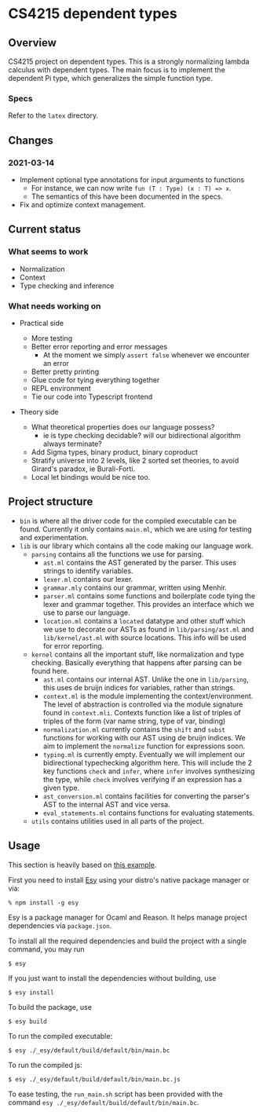 # CS4215 dependent types
## Overview
CS4215 project on dependent types.
This is a strongly normalizing lambda calculus with dependent types.
The main focus is to implement the dependent Pi type, which generalizes the
simple function type.

### Specs
Refer to the `latex` directory.

## Changes
### 2021-03-14
- Implement optional type annotations for input arguments to functions
  - For instance, we can now write `fun (T : Type) (x : T) => x`.
  - The semantics of this have been documented in the specs.
- Fix and optimize context management.

## Current status
### What seems to work
- Normalization
- Context
- Type checking and inference

### What needs working on
- Practical side
  - More testing
  - Better error reporting and error messages
    - At the moment we simply `assert false` whenever we encounter an error
  - Better pretty printing
  - Glue code for tying everything together
  - REPL environment
  - Tie our code into Typescript frontend

- Theory side
  - What theoretical properties does our language possess?
    - ie is type checking decidable? will our bidirectional algorithm always terminate?
  - Add Sigma types, binary product, binary coproduct
  - Stratify universe into 2 levels, like 2 sorted set theories, to avoid Girard's paradox, ie Burali-Forti.
  - Local let bindings would be nice too.

## Project structure
- `bin` is where all the driver code for the compiled
executable can be found. Currently it only contains `main.ml`, which we are
using for testing and experimentation.
- `lib` is our library which contains all the code making our language work.
    - `parsing` contains all the functions we use for parsing.
        - `ast.ml` contains the AST generated by the parser. This uses strings
        to identify variables.
        - `lexer.ml` contains our lexer.
        - `grammar.mly` contains our grammar, written using Menhir.
        - `parser.ml` contains some functions and boilerplate code tying the
        lexer and grammar together. This provides an interface which we use to
        parse our language.
        - `location.ml` contains a `located` datatype and other stuff which we use
        to decorate our ASTs as found in `lib/parsing/ast.ml` and 
        `lib/kernel/ast.ml` with source locations. This info will be used for
        error reporting.
    - `kernel` contains all the important stuff, like normalization and type
    checking. Basically everything that happens after parsing can be found here.
        - `ast.ml` contains our internal AST. Unlike the one in `lib/parsing`,
        this uses de bruijn indices for variables, rather than strings.
        - `context.ml` is the module implementing the context/environment.
        The level of abstraction is controlled via the module signature found in
        `context.mli`.
        Contexts function like a list of triples of triples of the form
                (var name string, type of var, binding)
        - `normalization.ml` currently contains the `shift` and `subst`
        functions for working with our AST using de bruijn indices.
        We aim to implement the `normalize` function for expressions soon.
        - `typing.ml` is currently empty. Eventually we will implement our
        bidirectional typechecking algorithm here.
        This will include the 2 key functions `check` and `infer`, where `infer`
        involves synthesizing the type, while `check` involves verifying if an
        expression has a given type.
        - `ast_conversion.ml` contains facilities for converting the parser's AST to 
        the internal AST and vice versa.
        - `eval_statements.ml` contains functions for evaluating statements.
    - `utils` contains utilities used in all parts of the project.

## Usage
This section is heavily based on [this example](https://github.com/esy-ocaml/hello-ocaml).

First you need to install [Esy](https://esy.sh/en/) using your distro's native
package manager or via:
```console
% npm install -g esy
```

Esy is a package manager for Ocaml and Reason. It helps manage project
dependencies via `package.json`.

To install all the required dependencies and build the project with a single
command, you may run
```shell
$ esy
```

If you just want to install the dependencies without building, use
```shell
$ esy install
```

To build the package, use
```shell
$ esy build
```

To run the compiled executable:
```shell
$ esy ./_esy/default/build/default/bin/main.bc
```

To run the compiled js:
```shell
$ esy ./_esy/default/build/default/bin/main.bc.js
```

To ease testing, the `run_main.sh` script has been provided with the command
`esy ./_esy/default/build/default/bin/main.bc`.
